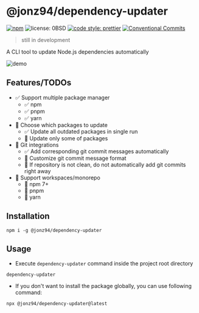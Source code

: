 @jonz94/dependency-updater
===

[![npm](https://img.shields.io/npm/v/@jonz94/dependency-updater.svg?style=flat-square)](https://www.npmjs.com/package/@jonz94/dependency-updater)
![license: 0BSD](https://img.shields.io/github/license/jonz94/dependency-updater?style=flat-square)
[![code style: prettier](https://img.shields.io/badge/code_style-prettier-ff69b4.svg?style=flat-square)](https://github.com/prettier/prettier)
[![Conventional Commits](https://img.shields.io/badge/Conventional%20Commits-1.0.0-yellow.svg?style=flat-square)](https://conventionalcommits.org)

> still in development

A CLI tool to update Node.js dependencies automatically

![demo](https://i.imgur.com/hzSsBcD.gif)

Features/TODOs
---

- ✅ Support multiple package manager
    - ✅ npm
    - ✅ pnpm
    - ✅ yarn
- 🚧 Choose which packages to update
    - ✅ Update all outdated packages in single run
    - 🚧 Update only some of packages
- 🚧 Git integrations
    - ✅ Add corresponding git commit messages automatically
    - 🚧 Customize git commit message format
    - 🚧 If repository is not clean, do not automatically add git commits right away
- 🚧 Support workspaces/monorepo
    - 🚧 npm 7+
    - 🚧 pnpm
    - 🚧 yarn

Installation
---

```console
npm i -g @jonz94/dependency-updater
```

Usage
---

- Execute `dependency-updater` command inside the project root directory

```console
dependency-updater
```

- If you don't want to install the package globally, you can use following command:

```console
npx @jonz94/dependency-updater@latest
```
